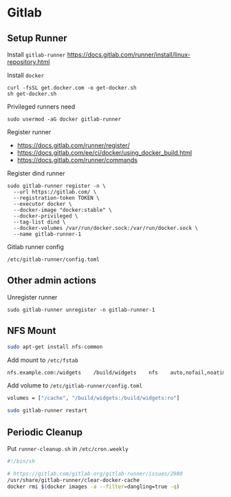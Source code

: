 # Gitlab

## Setup Runner

Install `gitlab-runner` https://docs.gitlab.com/runner/install/linux-repository.html

Install `docker`
```
curl -fsSL get.docker.com -o get-docker.sh
sh get-docker.sh
```

Privileged runners need
```
sudo usermod -aG docker gitlab-runner
```

Register runner

- https://docs.gitlab.com/runner/register/
- https://docs.gitlab.com/ee/ci/docker/using_docker_build.html
- https://docs.gitlab.com/runner/commands

Register dind runner
```
sudo gitlab-runner register -n \
  --url https://gitlab.com/ \
  --registration-token TOKEN \
  --executor docker \
  --docker-image "docker:stable" \
  --docker-privileged \
  --tag-list dind \
  --docker-volumes /var/run/docker.sock:/var/run/docker.sock \
  --name gitlab-runner-1
```

Gitlab runner config
```
/etc/gitlab-runner/config.toml
```

## Other admin actions

Unregister runner
```
sudo gitlab-runner unregister -n gitlab-runner-1
```

## NFS Mount
```bash
sudo apt-get install nfs-common
```

Add mount to `/etc/fstab`
```bash
nfs.example.com:/widgets    /build/widgets    nfs    auto,nofail,noatime,nolock,intr,tcp,actimeo=1800 0 0
```

Add volume to `/etc/gitlab-runner/config.toml`
```bash
volumes = ["/cache", "/build/widgets:/build/widgets:ro"]
```

```bash
sudo gitlab-runner restart
```

## Periodic Cleanup

Put `runner-cleanup.sh` in `/etc/cron.weekly`

```bash
#!/bin/sh

# https://gitlab.com/gitlab-org/gitlab-runner/issues/2980
/usr/share/gitlab-runner/clear-docker-cache
docker rmi $(docker images -a --filter=dangling=true -q)
```
